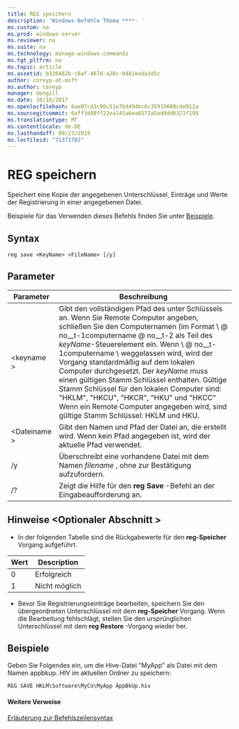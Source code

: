 ```yaml
---
title: REG speichern
description: 'Windows-Befehle Thema ****- '
ms.custom: na
ms.prod: windows-server
ms.reviewer: na
ms.suite: na
ms.technology: manage-windows-commands
ms.tgt_pltfrm: na
ms.topic: article
ms.assetid: b326482b-c8af-467d-a20c-0481eeda3d5c
author: coreyp-at-msft
ms.author: coreyp
manager: dongill
ms.date: 10/16/2017
ms.openlocfilehash: 6ae07cd3c90c51e7bd494bc6c35919680cde912a
ms.sourcegitcommit: 6aff3d88ff22ea141a6ea6572a5ad8dd6321f199
ms.translationtype: MT
ms.contentlocale: de-DE
ms.lasthandoff: 09/27/2019
ms.locfileid: "71371702"
---
```

# <a name="reg-save"></a>REG speichern



Speichert eine Kopie der angegebenen Unterschlüssel, Einträge und Werte der Registrierung in einer angegebenen Datei.

Beispiele für das Verwenden dieses Befehls finden Sie unter [Beispiele](#BKMK_examples).

## <a name="syntax"></a>Syntax

```
reg save <KeyName> <FileName> [/y]
```

## <a name="parameters"></a>Parameter

|Parameter|Beschreibung|
|---------|-----------|
|\<keyname >|Gibt den vollständigen Pfad des unter Schlüssels an. Wenn Sie Remote Computer angeben, schließen Sie den Computernamen (im Format \\ @ no__t-1computername @ no__t-2 als Teil des *keyName*-Steuerelement ein. Wenn \\ @ no__t-1computername \ weggelassen wird, wird der Vorgang standardmäßig auf dem lokalen Computer durchgesetzt. Der *keyName* muss einen gültigen Stamm Schlüssel enthalten. Gültige Stamm Schlüssel für den lokalen Computer sind: "HKLM", "HKCU", "HKCR", "HKU" und "HKCC" Wenn ein Remote Computer angegeben wird, sind gültige Stamm Schlüssel: HKLM und HKU.|
|\<Dateiname >|Gibt den Namen und Pfad der Datei an, die erstellt wird. Wenn kein Pfad angegeben ist, wird der aktuelle Pfad verwendet.|
|/y|Überschreibt eine vorhandene Datei mit dem Namen *filename* , ohne zur Bestätigung aufzufordern.|
|/?|Zeigt die Hilfe für den **reg Save** -Befehl an der Eingabeaufforderung an.|

## <a name="remarks-optional-section"></a>Hinweise \<Optionaler Abschnitt >

-   In der folgenden Tabelle sind die Rückgabewerte für den **reg-Speicher** Vorgang aufgeführt.

|Wert|Description|
|-----|-----------|
|0|Erfolgreich|
|1|Nicht möglich|
-   Bevor Sie Registrierungseinträge bearbeiten, speichern Sie den übergeordneten Unterschlüssel mit dem **reg-Speicher** Vorgang. Wenn die Bearbeitung fehlschlägt, stellen Sie den ursprünglichen Unterschlüssel mit dem **reg Restore** -Vorgang wieder her.

## <a name="BKMK_examples"></a>Beispiele

Geben Sie Folgendes ein, um die Hive-Datei "MyApp" als Datei mit dem Namen appbkup. HIV im aktuellen Ordner zu speichern:
```
REG SAVE HKLM\Software\MyCo\MyApp AppBkUp.hiv
```

#### <a name="additional-references"></a>Weitere Verweise

[Erläuterung zur Befehlszeilensyntax](command-line-syntax-key.md)